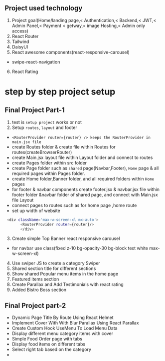 ## Project used technology
1. Project goal(Home/landing page,< Authentication,< Backend,< JWT,< Admin Panel,< Payment < getway,< image Hosting,< Admin only access)
2. React Router
3. Tailwind
4. DaisyUI
5. React awesome components(react-responsive-carousel)
- swipe-react-navigation
6. React Rating

# step by step project setup
## Final Project Part-1
1. test is `setup project` works or not
2. Setup `routes`, `layout` and footer
  - `<RouterProvider router={router} /> keeps the RouterProvider in main.jsx file`
  - create Routes folder & create file within Routes for routes(createBrowserRouter)
  - create Main.jsx layout file within Layout folder and connect to routes
  - create Pages folder within src folder 
  - create Page folder such as `shared` page(Navbar,Footer), `Home` page & all required pages  within Pages folder.
  - create Home folder,Banner folder, and all required folders within `Home` pages
  - for footer & navbar components create footer.jsx & navbar.jsx file within footer folder &navbar folder of  shared page, and connect with Main.jsx file Layout
  - connect pages  to routes such  as for home page ,home route
  - set up width of website
```sh
 <div className='max-w-screen-xl mx-auto'>
       <RouterProvider router={router}/>
       </div>
```
3. Create simple Top Banner react responsive carousel
- for navbar use  class(fixed z-10 bg-opacity-30 bg-block text white max-w-screen-xl)
4. Use swiper JS to create a category Swiper
5. Shared section title for different sections
6. Show shared Popular menu items in the home page 
7. Featured items section
8. Create Parallax and Add Testimonials with react rating
9. Added Bistro Boss section
## Final Project part-2
- Dynamic Page Title By Route Using React Helmet
- Implement Cover With With Blur Parallax Using React Parallax
- Create Custom Hook UseMenu To Load Menu Data
- Display different menu category items with cover
- Simple Food Order page with tabs
- Display food items on different tabs
- Select right tab based on the category
- 